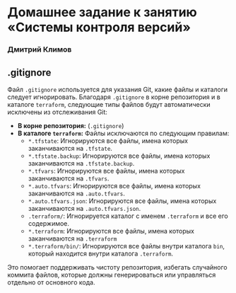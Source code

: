 # Домашнее задание к занятию «Системы контроля версий»
### Дмитрий Климов

## .gitignore

Файл `.gitignore` используется для указания Git, какие файлы и каталоги следует игнорировать. Благодаря `.gitignore` в корне репозитория и в каталоге `terraform`, следующие типы файлов будут автоматически исключены из отслеживания Git:

*   **В корне репозитория:** (`.gitignore`)   
*   **В каталоге `terraform`:** Файлы исключаются по следующим правилам:
    *   `*.tfstate`: Игнорируются все файлы, имена которых заканчиваются на `.tfstate`.
    *   `*.tfstate.backup`: Игнорируются все файлы, имена которых заканчиваются на `.tfstate.backup`.
    *   `*.tfvars`: Игнорируются все файлы, имена которых заканчиваются на `.tfvars`.
    *   `*.auto.tfvars`: Игнорируются все файлы, имена которых заканчиваются на `.auto.tfvars`.
    *   `*.auto.tfvars.json`: Игнорируются все файлы, имена которых заканчиваются на `.auto.tfvars.json`.
    *   `.terraform/`: Игнорируется каталог с именем `.terraform` и все его содержимое.
    *   `*.terraform`: Игнорируются все файлы, имена которых заканчиваются на `.terraform`
    *   `*.terraform/bin/`: Игнорируются все файлы внутри каталога `bin`, который находится внутри каталога `.terraform`.

Это помогает поддерживать чистоту репозитория, избегать случайного коммита файлов, которые должны генерироваться или управляться отдельно от основного кода.
